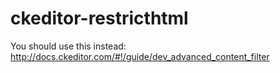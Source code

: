 ckeditor-restricthtml
=====================

You should use this instead: http://docs.ckeditor.com/#!/guide/dev_advanced_content_filter
